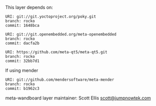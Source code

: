 This layer depends on:

    URI: git://git.yoctoproject.org/poky.git
    branch: rocko
    commit: 1648bca

    URI: git://git.openembedded.org/meta-openembedded
    branch: rocko
    commit: dacfa2b

    URI: https://github.com/meta-qt5/meta-qt5.git
    branch: rocko
    commit: 32bb7d1

If using mender

    URI: git://github.com/mendersoftware/meta-mender
    branch: rocko
    commit: b1962c3

    
meta-wandboard layer maintainer: Scott Ellis <scott@jumpnowtek.com>
